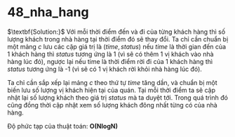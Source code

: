 # 48_nha_hang
$\textbf{Solution:\}$
Với mỗi thời điểm đến và đi của từng khách hàng thì số lượng khách trong nhà hàng tại thời điểm đó sẽ thay đổi. Ta chỉ cần chuẩn bị một mảng $c$ lưu các cặp giá trị là $(time, status)$ nếu $time$ là thời gian đến của 1 khách hàng thì $status$ tương ứng là 1 (vì sẽ có thêm 1 vị khách vào nhà hàng lúc đó), ngược lại nếu time là thời điểm rời đi của 1 khách hàng thì $status$ tương ứng là -1 (vì sẽ có 1 vị khách rời khỏi nhà hàng lúc đó).

Ta chỉ cần sắp xếp lại mảng $c$ theo thứ tự $time$ tăng dần, và chuẩn bị một biến lưu số lượng vị khách hiện tại của quán. Tại mỗi thời điểm ta sẽ cập nhật lại số lượng khách theo giá trị $status$ mà ta duyệt tới. Trong quá trình đó cũng đồng thời cập nhật xem số lượng khách đông nhất từng có của nhà hàng.

Độ phức tạp của thuật toán: $\textbf{O(NlogN)}$
